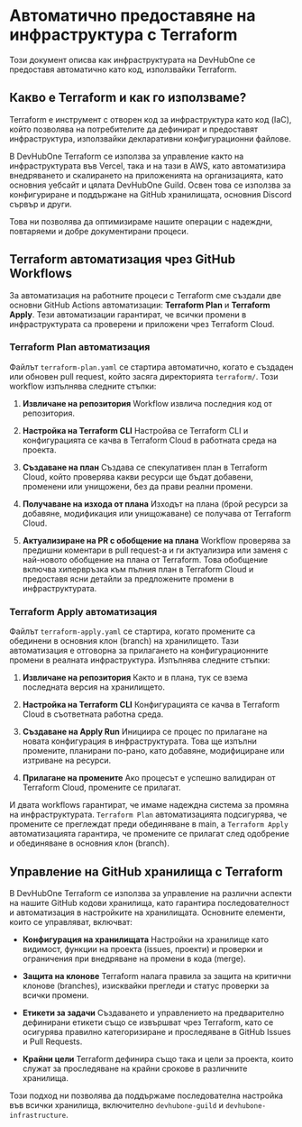 # Автоматично предоставяне на инфраструктура с Terraform

Този документ описва как инфраструктурата на DevHubOne се предоставя автоматично
като код, използвайки Terraform.

## Какво е Terraform и как го използваме?

Terraform е инструмент с отворен код за инфраструктура като код (IaC), който позволява
на потребителите да дефинират и предоставят инфраструктура, използвайки декларативни
конфигурационни файлове.

В DevHubOne Terraform се използва за управление както на инфраструктурата във Vercel,
така и на тази в AWS, като автоматизира внедряването и скалирането на приложенията
на организацията, като основния уебсайт и цялата DevHubOne Guild. Освен това се
използва за конфигуриране и поддържане на GitHub хранилищата, основния Discord
сървър и други.

Това ни позволява да оптимизираме нашите операции с надеждни, повтаряеми и добре
документирани процеси.

## Terraform автоматизация чрез GitHub Workflows

За автоматизация на работните процеси с Terraform сме създали две основни GitHub
Actions автоматизации: **Terraform Plan** и **Terraform Apply**. Тези автоматизации
гарантират, че всички промени в инфраструктурата са проверени и приложени чрез
Terraform Cloud.

### Terraform Plan автоматизация

Файлът `terraform-plan.yaml` се стартира автоматично, когато е създаден или обновен
pull request, който засяга директорията `terraform/`. Този workflow изпълнява следните
стъпки:

1. **Извличане на репозитория**
   Workflow извлича последния код от репозитория.

2. **Настройка на Terraform CLI**
   Настройва се Terraform CLI и конфигурацията се качва в Terraform Cloud в работната
   среда на проекта.

3. **Създаване на план**
   Създава се спекулативен план в Terraform Cloud, който проверява какви ресурси
   ще бъдат добавени, променени или унищожени, без да прави реални промени.

4. **Получаване на изхода от плана**
   Изходът на плана (брой ресурси за добавяне, модификация или унищожаване) се
   получава от Terraform Cloud.

5. **Актуализиране на PR с обобщение на плана**
   Workflow проверява за предишни коментари в pull request-а и ги актуализира или
   заменя с най-новото обобщение на плана от Terraform. Това обобщение включва
   хипервръзка към пълния план в Terraform Cloud и предоставя ясни детайли за предложените
   промени в инфраструктурата.

### Terraform Apply автоматизация

Файлът `terraform-apply.yaml` се стартира, когато промените са обединени в основния
клон (branch) на хранилището. Тази автоматизация е отговорна за прилагането на
конфигурационните промени в реалната инфраструктура. Изпълнява следните стъпки:

1. **Извличане на репозитория**
   Както и в плана, тук се взема последната версия на хранилището.

2. **Настройка на Terraform CLI**
   Конфигурацията се качва в Terraform Cloud в съответната работна среда.

3. **Създаване на Apply Run**
   Инициира се процес по прилагане на новата конфигурация в инфраструктурата.
   Това ще изпълни промените, планирани по-рано, като добавяне, модифициране или
   изтриване на ресурси.

4. **Прилагане на промените**
   Ако процесът е успешно валидиран от Terraform Cloud, промените се прилагат.

И двата workflows гарантират, че имаме надеждна система за промяна на инфраструктурата.
`Terraform Plan` автоматизацията подсигурява, че промените се преглеждат преди
обединяване в main, а `Terraform Apply` автоматизацията гарантира, че промените
се прилагат след одобрение и обединяване в основния клон (branch).

## Управление на GitHub хранилища с Terraform

В DevHubOne Terraform се използва за управление на различни аспекти на нашите GitHub
кодови хранилища, като гарантира последователност и автоматизация в настройките
на хранилищата. Основните елементи, които се управляват, включват:

- **Конфигурация на хранилищата**
  Настройки на хранилище като видимост, функции на проекта (issues, проекти) и
  проверки и ограничения при внедряване на промени в кода (merge).

- **Защита на клонове**
  Terraform налага правила за защита на критични клонове (branches), изисквайки
  прегледи и статус проверки за всички промени.

- **Етикети за задачи**
  Създаването и управлението на предварително дефинирани етикети също се извършват
  чрез Terraform, като се осигурява правилно категоризиране и проследяване в GitHub
  Issues и Pull Requests.

- **Крайни цели**
  Terraform дефинира също така и цели за проекта, които служат за проследяване
  на крайни срокове в различните хранилища.

Този подход ни позволява да поддържаме последователна настройка във всички хранилища,
включително `devhubone-guild` и `devhubone-infrastructure`.
